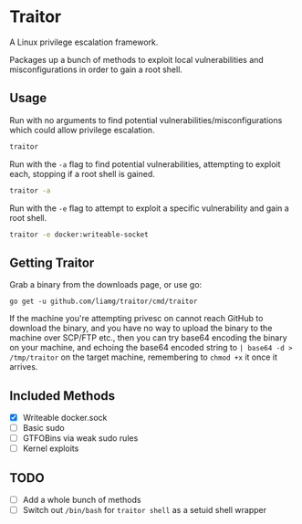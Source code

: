 # Traitor

A Linux privilege escalation framework.

Packages up a bunch of methods to exploit local vulnerabilities and misconfigurations in order to gain a root shell.

## Usage

Run with no arguments to find potential vulnerabilities/misconfigurations which could allow privilege escalation.

```bash
traitor
```

Run with the `-a` flag to find potential vulnerabilities, attempting to exploit each, stopping if a root shell is gained.

```bash
traitor -a
```

Run with the `-e` flag to attempt to exploit a specific vulnerability and gain a root shell.

```bash
traitor -e docker:writeable-socket
```

## Getting Traitor

Grab a binary from the downloads page, or use go:

```
go get -u github.com/liamg/traitor/cmd/traitor
```

If the machine you're attempting privesc on cannot reach GitHub to download the binary, and you have no way to upload the binary to the machine over SCP/FTP etc., then you can try base64 encoding the binary on your machine, and echoing the base64 encoded string to `| base64 -d > /tmp/traitor` on the target machine, remembering to `chmod +x` it once it arrives.

## Included Methods

- [x] Writeable docker.sock
- [ ] Basic sudo
- [ ] GTFOBins via weak sudo rules
- [ ] Kernel exploits

## TODO

- [ ] Add a whole bunch of methods
- [ ] Switch out `/bin/bash` for `traitor shell` as a setuid shell wrapper
